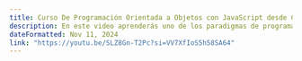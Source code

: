 ```yaml
---
title: Curso De Programación Orientada a Objetos con JavaScript desde CERO (Completo)
description: En este video aprenderás uno de los paradigmas de programación más importantes del mundo del desarrollo de software paso a paso en JavaScript y al final del video realizaremos un proyecto para pulir tus conocimientos.
dateFormatted: Nov 11, 2024
link: "https://youtu.be/SLZ8Gn-T2Pc?si=VV7XfIoS5h58SA64"
---
```

